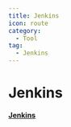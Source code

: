 ```yaml
---
title: Jenkins
icon: route
category:
  - Tool
tag:
  - Jenkins 
---
```

# Jenkins

[**Jenkins**](https://www.bilibili.com/video/BV1bS4y1471A?p=2&vd_source=f8821730ff8a13ec89104c8629e6d42b)


